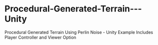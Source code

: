 # Procedural-Generated-Terrain---Unity
Procedural Generated Terrain Using Perlin Noise - Unity Example
Includes Player Controller and Viewer Option
